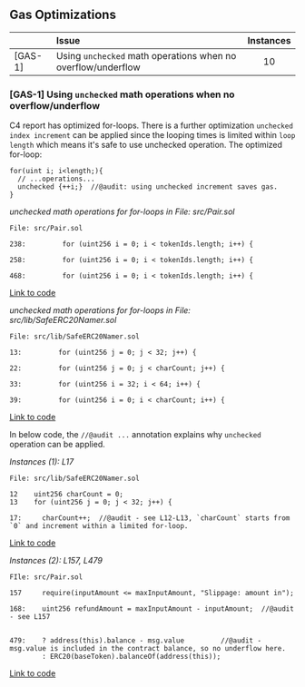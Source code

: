 ## Gas Optimizations

|         | Issue                                                        | Instances |
| ------- |:------------------------------------------------------------ |:---------:|
| [GAS-1] | Using `unchecked` math operations when no overflow/underflow |     10     |

### [GAS-1] Using `unchecked` math operations when no overflow/underflow

C4 report has optimized for-loops. There is a further optimization `unchecked index increment` can be applied since the looping times is limited within `loop length` which means it's safe to use unchecked operation.
The optimized for-loop:
```solidity
for(uint i; i<length;){
  // ...operations...
  unchecked {++i;}  //@audit: using unchecked increment saves gas.
}
```

*unchecked math operations for for-loops in File: src/Pair.sol*
```solidity
File: src/Pair.sol

238:         for (uint256 i = 0; i < tokenIds.length; i++) {

258:         for (uint256 i = 0; i < tokenIds.length; i++) {

468:         for (uint256 i = 0; i < tokenIds.length; i++) {
```
[Link to code](https://github.com/code-423n4/2022-12-caviar/tree/main/src/Pair.sol)

*unchecked math operations for for-loops in File: src/lib/SafeERC20Namer.sol*
```solidity
File: src/lib/SafeERC20Namer.sol

13:         for (uint256 j = 0; j < 32; j++) {

22:         for (uint256 j = 0; j < charCount; j++) {

33:         for (uint256 i = 32; i < 64; i++) {

39:         for (uint256 i = 0; i < charCount; i++) {
```
[Link to code](https://github.com/code-423n4/2022-12-caviar/tree/main/src/lib/SafeERC20Namer.sol)

In below code, the `//@audit ...` annotation explains why `unchecked` operation can be applied.

*Instances (1): L17*
```solidity
File: src/lib/SafeERC20Namer.sol

12    uint256 charCount = 0;
13    for (uint256 j = 0; j < 32; j++) {

17:     charCount++;  //@audit - see L12-L13, `charCount` starts from `0` and increment within a limited for-loop.
```
[Link to code](https://github.com/code-423n4/2022-12-caviar/tree/main/src/lib/SafeERC20Namer.sol)

*Instances (2): L157, L479*
```solidity
FIle: src/Pair.sol

157     require(inputAmount <= maxInputAmount, "Slippage: amount in");

168:    uint256 refundAmount = maxInputAmount - inputAmount;  //@audit - see L157

    
479:    ? address(this).balance - msg.value         //@audit - msg.value is included in the contract balance, so no underflow here.
        : ERC20(baseToken).balanceOf(address(this));

```
[Link to code](https://github.com/code-423n4/2022-12-caviar/blob/main/src/Pair.sol)

